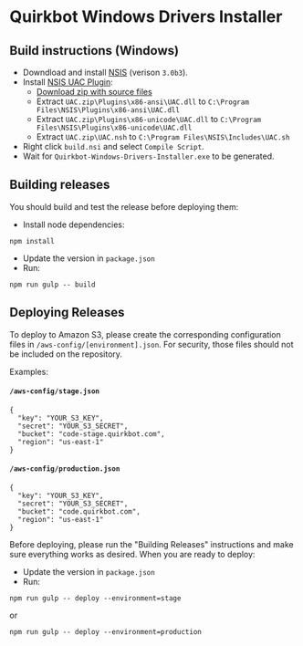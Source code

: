 # Quirkbot Windows Drivers Installer

## Build instructions (Windows)

- Downdload and install [NSIS](http://nsis.sourceforge.net/Download) (verison `3.0b3`).
- Install [NSIS UAC Plugin](https://nsis.sourceforge.io/UAC_plug-in):
    - [Download zip with source files](https://nsis.sourceforge.io/mediawiki/images/8/8f/UAC.zip)
    - Extract `UAC.zip\Plugins\x86-ansi\UAC.dll` to `C:\Program Files\NSIS\Plugins\x86-ansi\UAC.dll`
    - Extract `UAC.zip\Plugins\x86-unicode\UAC.dll` to `C:\Program Files\NSIS\Plugins\x86-unicode\UAC.dll`
    - Extract `UAC.zip\UAC.nsh` to `C:\Program Files\NSIS\Includes\UAC.sh`
- Right click `build.nsi` and select `Compile Script`.
- Wait for `Quirkbot-Windows-Drivers-Installer.exe` to be generated.


## Building releases

You should build and test the release before deploying them:

- Install node dependencies:
```
npm install
```
- Update the version in `package.json`
- Run:
```
npm run gulp -- build
```

## Deploying Releases
To deploy to Amazon S3, please create the corresponding configuration
files in `/aws-config/[environment].json`.
For security, those files should not be included on the repository.

Examples:

#### `/aws-config/stage.json`

```
{
  "key": "YOUR_S3_KEY",
  "secret": "YOUR_S3_SECRET",
  "bucket": "code-stage.quirkbot.com",
  "region": "us-east-1"
}

```
#### `/aws-config/production.json`

```
{
  "key": "YOUR_S3_KEY",
  "secret": "YOUR_S3_SECRET",
  "bucket": "code.quirkbot.com",
  "region": "us-east-1"
}

```

Before deploying, please run the "Building Releases" instructions and make sure
everything works as desired. When you are ready to deploy:

- Update the version in `package.json`
- Run:
```
npm run gulp -- deploy --environment=stage
```
or
```
npm run gulp -- deploy --environment=production
```
